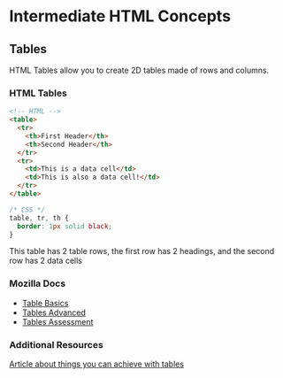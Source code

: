 # Intermediate HTML Concepts
## Tables
HTML Tables allow you to create 2D tables made of rows and columns.

### HTML Tables
```html
<!-- HTML -->
<table>
  <tr>
    <th>First Header</th>
    <th>Second Header</th>
  </tr>
  <tr>
    <td>This is a data cell</td>
    <td>This is also a data cell!</td>
  </tr>
</table>
```
```css
/* CSS */
table, tr, th {
  border: 1px solid black;
}
```
This table has 2 table rows, the first row has 2 headings, and the second row has 2 data cells

### Mozilla Docs
- [Table Basics](https://developer.mozilla.org/en-US/docs/Learn/HTML/Tables/Basics)
- [Tables Advanced](https://developer.mozilla.org/en-US/docs/Learn/HTML/Tables/Advanced)
- [Tables Assessment](https://developer.mozilla.org/en-US/docs/Learn/HTML/Tables/Structuring_planet_data)

### Additional Resources
[Article about things you can achieve with tables](https://pencilandpaper.io/articles/ux-pattern-analysis-enterprise-data-tables/)
